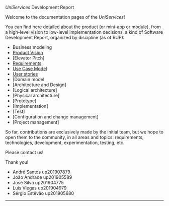 _UniServices_ Development Report

Welcome to the documentation pages of the _UniServices_!

You can find here detailed about the product (or mini-app or module), from a high-level vision to low-level implementation decisions, a kind of Software Development Report, organized by discipline (as of RUP):

- Business modeling
- [Product Vision](https://github.com/LEIC-ES-2021-22/3LEIC06T1/blob/main/docs/ProductVision.md)
- [Elevator Pitch]
- [Requirements]()
- [Use Case Model]()
- [User stories]()
- [Domain model
- [Architecture and Design]
- [Logical architecture]
- [Physical architecture]
- [Prototype]
- [Implementation]
- [Test]
- [Configuration and change management]
- [Project management]

So far, contributions are exclusively made by the initial team, but we hope to open them to the community, in all areas and topics: requirements, technologies, development, experimentation, testing, etc.

Please contact us!

Thank you!

- André Santos up201907879
- João Andrade up201905589
- José Silva up201904775
- Luís Viegas up201904979
- Sérgio Estêvão up201905680

---
